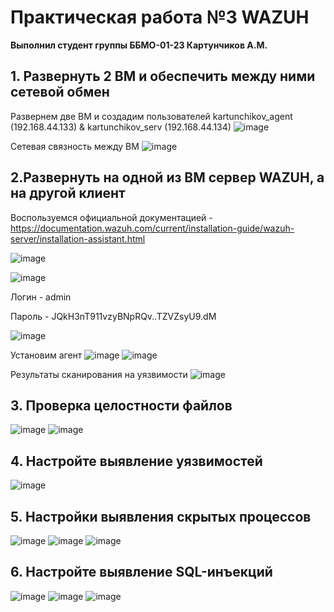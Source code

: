 # Практическая работа №3 WAZUH

**Выполнил студент группы ББМО-01-23 Картунчиков А.М.**

## 1. Развернуть 2 ВМ и обеспечить между ними сетевой обмен

Развернем две ВМ и создадим пользователей kartunchikov_agent (192.168.44.133) & kartunchikov_serv (192.168.44.134)
![image](https://github.com/user-attachments/assets/2a91c5cb-d10e-4968-8c1e-bdff5ebefe9b)



Сетевая связность между ВМ
![image](https://github.com/user-attachments/assets/3328e78f-c1c8-4430-bd85-ae6a20942c2a)



## 2.Развернуть на одной из ВМ сервер WAZUH, а на другой клиент

Воспользуемся официальной документацией - https://documentation.wazuh.com/current/installation-guide/wazuh-server/installation-assistant.html

![image](https://github.com/user-attachments/assets/9523f24a-78e2-4f84-aac7-ab8b23321bd2)

![image](https://github.com/user-attachments/assets/ced5fcce-343f-48e7-84a5-7a41ad99d01e)

Логин - admin

Пароль - JQkH3nT911vzyBNpRQv..TZVZsyU9.dM

![image](https://github.com/user-attachments/assets/3e7a5649-54ec-4603-b888-84eb88a71792)

Установим агент 
![image](https://github.com/user-attachments/assets/16a2324b-1992-4c36-9899-04933ef76a93)
![image](https://github.com/user-attachments/assets/50019343-ccbd-48f1-8a24-fb5ddaa616e9)

Результаты сканирования на уязвимости 
![image](https://github.com/user-attachments/assets/49c3bca4-020d-4172-9a74-38298980d178)

## 3. Проверка целостности файлов
![image](https://github.com/user-attachments/assets/6f1ddaf5-95c1-4bd6-bd06-bb773b5fc603)
![image](https://github.com/user-attachments/assets/d41865bf-ed60-4da7-b0b4-0fde1943b997)


## 4. Настройте выявление уязвимостей
![image](https://github.com/user-attachments/assets/30da595c-bbcd-4413-bd27-c4f5c7e1c7ec)

## 5. Настройки выявления скрытых процессов
![image](https://github.com/user-attachments/assets/5b9ae691-b196-4989-8f1d-a60df7d8d0a4)
![image](https://github.com/user-attachments/assets/77f28aeb-2ff9-44db-bb15-dfd5910d64fb)
![image](https://github.com/user-attachments/assets/6e8e5028-a9d1-4045-a378-dade1f2e55cb)

## 6. Настройте выявление SQL-инъекций

![image](https://github.com/user-attachments/assets/49d12354-788c-4881-a46c-ce19a23ce83d)
![image](https://github.com/user-attachments/assets/f10b8e11-f7d5-4bd5-b3ed-4bd7e5097284)
![image](https://github.com/user-attachments/assets/5760b714-f770-4e7c-855d-92487150a94c)
